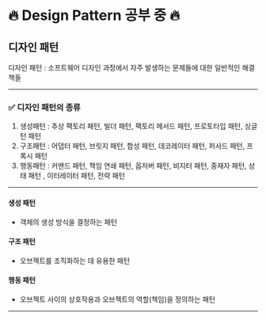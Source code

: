 # 🔥 Design Pattern 공부 중 🔥

## 디자인 패턴
디자인 패턴 : 소프트웨어 디자인 과정에서 자주 발생하는 문제들에 대한 일반적인 해결책들

-----

### ✅ 디자인 패턴의 종류
1. 생성패턴 : 추상 팩토리 패턴, 빌더 패턴, 팩토리 메서드 패턴, 프로토타입 패턴, 싱글턴 패턴
2. 구조패턴 : 어댑터 패턴, 브릿지 패턴, 합성 패턴, 데코레이터 패턴, 퍼사드 패턴, 프록시 패턴
3. 행동패턴 : 커맨드 패턴, 책임 연쇄 패턴, 옵저버 패턴, 비지터 패턴, 중재자 패턴, 상태 패턴 , 이터레이터 패턴, 전략 패턴

-----

#### 생성 패턴 
- 객체의 생성 방식을 결정하는 패턴

#### 구조 패턴
- 오브젝트를 조직화하는 데 유용한 패턴

#### 행동 패턴 
- 오브젝트 사이의 상호작용과 오브젝트의 역할(책임)을 정의하는 패턴

-----
